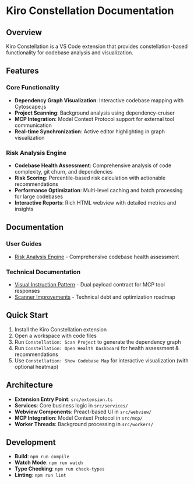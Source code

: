 # Kiro Constellation Documentation

## Overview
Kiro Constellation is a VS Code extension that provides constellation-based functionality for codebase analysis and visualization.

## Features

### Core Functionality
- **Dependency Graph Visualization**: Interactive codebase mapping with Cytoscape.js
- **Project Scanning**: Background analysis using dependency-cruiser
- **MCP Integration**: Model Context Protocol support for external tool communication
- **Real-time Synchronization**: Active editor highlighting in graph visualization

### Risk Analysis Engine
- **Codebase Health Assessment**: Comprehensive analysis of code complexity, git churn, and dependencies
- **Risk Scoring**: Percentile-based risk calculation with actionable recommendations
- **Performance Optimization**: Multi-level caching and batch processing for large codebases
- **Interactive Reports**: Rich HTML webview with detailed metrics and insights

## Documentation

### User Guides
- [Risk Analysis Engine](./risk-analysis-engine.md) - Comprehensive codebase health assessment

### Technical Documentation
- [Visual Instruction Pattern](./visual-instruction-pattern.md) - Dual payload contract for MCP tool responses
- [Scanner Improvements](./improvements.md) - Technical debt and optimization roadmap

## Quick Start
1. Install the Kiro Constellation extension
2. Open a workspace with code files
3. Run `Constellation: Scan Project` to generate the dependency graph
4. Run `Constellation: Open Health Dashboard` for health assessment & recommendations
5. Use `Constellation: Show Codebase Map` for interactive visualization (with optional heatmap)

## Architecture
- **Extension Entry Point**: `src/extension.ts`
- **Services**: Core business logic in `src/services/`
- **Webview Components**: Preact-based UI in `src/webview/`
- **MCP Integration**: Model Context Protocol in `src/mcp/`
- **Worker Threads**: Background processing in `src/workers/`

## Development
- **Build**: `npm run compile`
- **Watch Mode**: `npm run watch`
- **Type Checking**: `npm run check-types`
- **Linting**: `npm run lint`